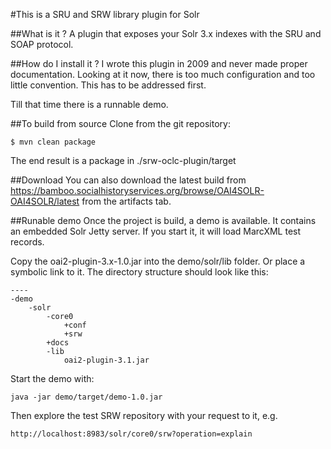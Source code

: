 #This is a SRU and SRW library plugin for Solr

##What is it ?
A plugin that exposes your Solr 3.x indexes with the SRU and SOAP protocol.

##How do I install it ?
I wrote this plugin in 2009 and never made proper documentation.
Looking at it now, there is too much configuration and too little convention.
This has to be addressed first.

Till that time there is a runnable demo.

##To build from source
Clone from the git repository:

    $ mvn clean package

The end result is a package in ./srw-oclc-plugin/target

##Download
You can also download the latest build from https://bamboo.socialhistoryservices.org/browse/OAI4SOLR-OAI4SOLR/latest from the artifacts tab.

##Runable demo
Once the project is build, a demo is available. It contains an embedded Solr Jetty server. If you start it, it will load MarcXML test records.

Copy the oai2-plugin-3.x-1.0.jar into the demo/solr/lib folder. Or place a symbolic link to it. The
directory structure should look like this:

    ----
    -demo
        -solr
            -core0
                +conf
                +srw
            +docs
            -lib
                oai2-plugin-3.1.jar

Start the demo with:

    java -jar demo/target/demo-1.0.jar

Then explore the test SRW repository with your request to it, e.g.

    http://localhost:8983/solr/core0/srw?operation=explain